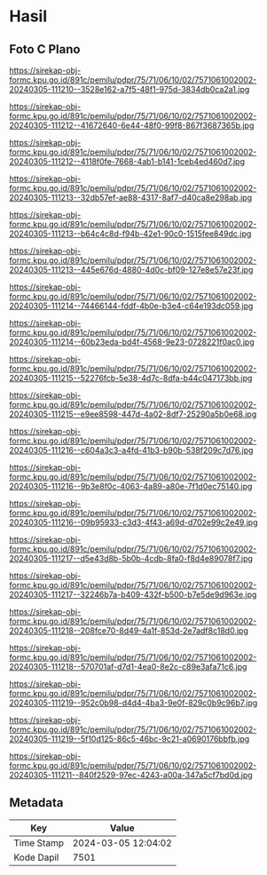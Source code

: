 # Hasil

## Foto C Plano

https://sirekap-obj-formc.kpu.go.id/891c/pemilu/pdpr/75/71/06/10/02/7571061002002-20240305-111210--3528e162-a7f5-48f1-975d-3834db0ca2a1.jpg

https://sirekap-obj-formc.kpu.go.id/891c/pemilu/pdpr/75/71/06/10/02/7571061002002-20240305-111212--41672640-6e44-48f0-99f8-867f3687365b.jpg

https://sirekap-obj-formc.kpu.go.id/891c/pemilu/pdpr/75/71/06/10/02/7571061002002-20240305-111212--4118f0fe-7668-4ab1-b141-1ceb4ed460d7.jpg

https://sirekap-obj-formc.kpu.go.id/891c/pemilu/pdpr/75/71/06/10/02/7571061002002-20240305-111213--32db57ef-ae88-4317-8af7-d40ca8e298ab.jpg

https://sirekap-obj-formc.kpu.go.id/891c/pemilu/pdpr/75/71/06/10/02/7571061002002-20240305-111213--b64c4c8d-f94b-42e1-90c0-1515fee849dc.jpg

https://sirekap-obj-formc.kpu.go.id/891c/pemilu/pdpr/75/71/06/10/02/7571061002002-20240305-111213--445e676d-4880-4d0c-bf09-127e8e57e23f.jpg

https://sirekap-obj-formc.kpu.go.id/891c/pemilu/pdpr/75/71/06/10/02/7571061002002-20240305-111214--74466144-fddf-4b0e-b3e4-c64e193dc059.jpg

https://sirekap-obj-formc.kpu.go.id/891c/pemilu/pdpr/75/71/06/10/02/7571061002002-20240305-111214--60b23eda-bd4f-4568-9e23-0728221f0ac0.jpg

https://sirekap-obj-formc.kpu.go.id/891c/pemilu/pdpr/75/71/06/10/02/7571061002002-20240305-111215--52276fcb-5e38-4d7c-8dfa-b44c047173bb.jpg

https://sirekap-obj-formc.kpu.go.id/891c/pemilu/pdpr/75/71/06/10/02/7571061002002-20240305-111215--e9ee8598-447d-4a02-8df7-25290a5b0e68.jpg

https://sirekap-obj-formc.kpu.go.id/891c/pemilu/pdpr/75/71/06/10/02/7571061002002-20240305-111216--c604a3c3-a4fd-41b3-b90b-538f209c7d76.jpg

https://sirekap-obj-formc.kpu.go.id/891c/pemilu/pdpr/75/71/06/10/02/7571061002002-20240305-111216--9b3e8f0c-4063-4a89-a80e-7f1d0ec75140.jpg

https://sirekap-obj-formc.kpu.go.id/891c/pemilu/pdpr/75/71/06/10/02/7571061002002-20240305-111216--09b95933-c3d3-4f43-a69d-d702e99c2e49.jpg

https://sirekap-obj-formc.kpu.go.id/891c/pemilu/pdpr/75/71/06/10/02/7571061002002-20240305-111217--d5e43d8b-5b0b-4cdb-8fa0-f8d4e89078f7.jpg

https://sirekap-obj-formc.kpu.go.id/891c/pemilu/pdpr/75/71/06/10/02/7571061002002-20240305-111217--32246b7a-b409-432f-b500-b7e5de9d963e.jpg

https://sirekap-obj-formc.kpu.go.id/891c/pemilu/pdpr/75/71/06/10/02/7571061002002-20240305-111218--208fce70-8d49-4a1f-853d-2e7adf8c18d0.jpg

https://sirekap-obj-formc.kpu.go.id/891c/pemilu/pdpr/75/71/06/10/02/7571061002002-20240305-111218--570701af-d7d1-4ea0-8e2c-c89e3afa71c6.jpg

https://sirekap-obj-formc.kpu.go.id/891c/pemilu/pdpr/75/71/06/10/02/7571061002002-20240305-111219--952c0b98-d4d4-4ba3-9e0f-829c0b9c96b7.jpg

https://sirekap-obj-formc.kpu.go.id/891c/pemilu/pdpr/75/71/06/10/02/7571061002002-20240305-111219--5f10d125-86c5-46bc-9c21-a0690176bbfb.jpg

https://sirekap-obj-formc.kpu.go.id/891c/pemilu/pdpr/75/71/06/10/02/7571061002002-20240305-111211--840f2529-97ec-4243-a00a-347a5cf7bd0d.jpg


## Metadata

| Key        | Value               |
| ---------- | ------------------- |
| Time Stamp | 2024-03-05 12:04:02 |
| Kode Dapil | 7501                |



